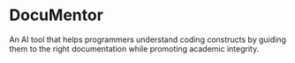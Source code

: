 # DocuMentor
 An AI tool that helps programmers understand coding constructs by guiding them to the right documentation while promoting academic integrity.
